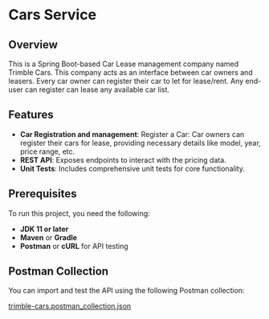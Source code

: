 # Cars Service

## Overview
This is a Spring Boot-based Car Lease management company named Trimble Cars. This company acts as an interface between car owners and leasers. Every car owner can register their car to let for lease/rent. Any end-user can register can lease any available car list.

## Features
- **Car Registration and management**: Register a Car: Car owners can register their cars for lease, providing necessary details like model, year, price range, etc.
- **REST API**: Exposes endpoints to interact with the pricing data.
- **Unit Tests**: Includes comprehensive unit tests for core functionality.

## Prerequisites
To run this project, you need the following:
- **JDK 11 or later**
- **Maven** or **Gradle**
- **Postman** or **cURL** for API testing


## Postman Collection

You can import and test the API using the following Postman collection:

[trimble-cars.postman_collection.json](..%2F..%2F..%2FAppData%2FLocal%2FPostman%2Fapp-11.43.4%2Ftrimble-cars.postman_collection.json)



